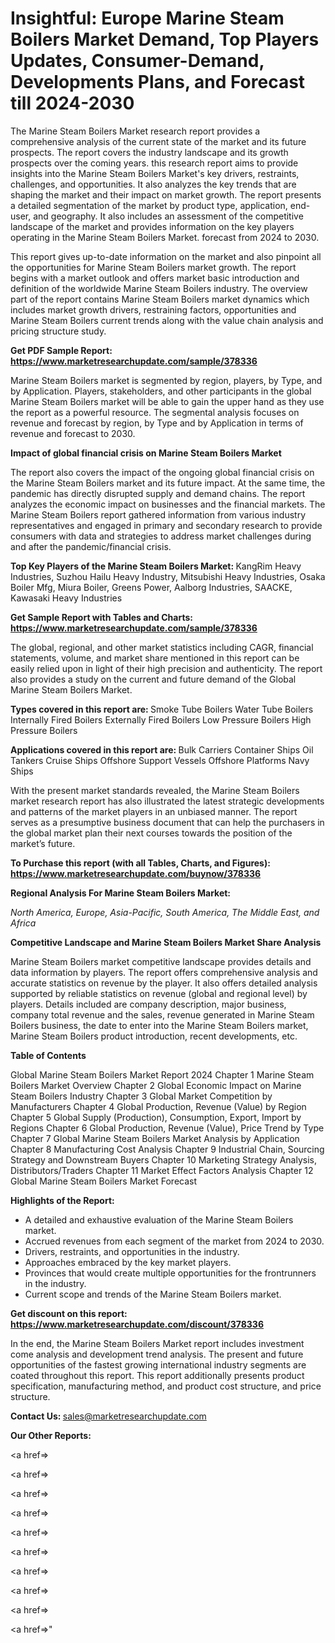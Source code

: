 # Insightful: Europe Marine Steam Boilers Market Demand, Top Players Updates, Consumer-Demand, Developments Plans, and Forecast till 2024-2030

The Marine Steam Boilers Market research report provides a comprehensive analysis of the current state of the market and its future prospects. The report covers the industry landscape and its growth prospects over the coming years. this research report aims to provide insights into the Marine Steam Boilers Market's key drivers, restraints, challenges, and opportunities. It also analyzes the key trends that are shaping the market and their impact on market growth. The report presents a detailed segmentation of the market by product type, application, end-user, and geography. It also includes an assessment of the competitive landscape of the market and provides information on the key players operating in the Marine Steam Boilers Market. forecast from 2024 to 2030.

This report gives up-to-date information on the market and also pinpoint all the opportunities for Marine Steam Boilers market growth. The report begins with a market outlook and offers market basic introduction and definition of the worldwide Marine Steam Boilers industry. The overview part of the report contains Marine Steam Boilers market dynamics which includes market growth drivers, restraining factors, opportunities and Marine Steam Boilers current trends along with the value chain analysis and pricing structure study.

<strong><b>Get PDF Sample Report: <a href=https://www.marketresearchupdate.com/sample/378336>https://www.marketresearchupdate.com/sample/378336</a></b></strong>

Marine Steam Boilers market is segmented by region, players, by Type, and by Application. Players, stakeholders, and other participants in the global Marine Steam Boilers market will be able to gain the upper hand as they use the report as a powerful resource. The segmental analysis focuses on revenue and forecast by region, by Type and by Application in terms of revenue and forecast to 2030.

<strong><b>Impact of global financial crisis on Marine Steam Boilers Market</b></strong>

The report also covers the impact of the ongoing global financial crisis on the Marine Steam Boilers market and its future impact. At the same time, the pandemic has directly disrupted supply and demand chains. The report analyzes the economic impact on businesses and the financial markets. The Marine Steam Boilers report gathered information from various industry representatives and engaged in primary and secondary research to provide consumers with data and strategies to address market challenges during and after the pandemic/financial crisis.

<strong><b>Top Key Players of the Marine Steam Boilers Market:
</b></strong>KangRim Heavy Industries, Suzhou Hailu Heavy Industry, Mitsubishi Heavy Industries, Osaka Boiler Mfg, Miura Boiler, Greens Power, Aalborg Industries, SAACKE, Kawasaki Heavy Industries<strong><b>
</b></strong>

<strong><b>Get Sample Report with Tables and Charts: <a href=https://www.marketresearchupdate.com/sample/378336>https://www.marketresearchupdate.com/sample/378336</a></b></strong>

The global, regional, and other market statistics including CAGR, financial statements, volume, and market share mentioned in this report can be easily relied upon in light of their high precision and authenticity. The report also provides a study on the current and future demand of the Global Marine Steam Boilers Market.

<strong><b>Types covered in this report are:
</b></strong>Smoke Tube Boilers
Water Tube Boilers
Internally Fired Boilers
Externally Fired Boilers
Low Pressure Boilers
High Pressure Boilers<strong><b>
</b></strong>

<strong><b>Applications covered in this report are:
</b></strong>Bulk Carriers
Container Ships
Oil Tankers
Cruise Ships
Offshore Support Vessels
Offshore Platforms
Navy Ships<strong><b>
</b></strong>

With the present market standards revealed, the Marine Steam Boilers market research report has also illustrated the latest strategic developments and patterns of the market players in an unbiased manner. The report serves as a presumptive business document that can help the purchasers in the global market plan their next courses towards the position of the market’s future.

<strong><b>To Purchase this report (with all Tables, Charts, and Figures): <a href=https://www.marketresearchupdate.com/buynow/378336>https://www.marketresearchupdate.com/buynow/378336</a></b></strong>

<strong><b>Regional Analysis For Marine Steam Boilers Market:</b></strong>

<em><i>North America, Europe, Asia-Pacific, South America, The Middle East, and Africa</i></em>

<strong><b>Competitive Landscape and Marine Steam Boilers Market Share Analysis</b></strong>

Marine Steam Boilers market competitive landscape provides details and data information by players. The report offers comprehensive analysis and accurate statistics on revenue by the player. It also offers detailed analysis supported by reliable statistics on revenue (global and regional level) by players. Details included are company description, major business, company total revenue and the sales, revenue generated in Marine Steam Boilers business, the date to enter into the Marine Steam Boilers market, Marine Steam Boilers product introduction, recent developments, etc.

<strong><b>Table of Contents</b></strong>

Global Marine Steam Boilers Market Report 2024
Chapter 1 Marine Steam Boilers Market Overview
Chapter 2 Global Economic Impact on Marine Steam Boilers Industry
Chapter 3 Global Market Competition by Manufacturers
Chapter 4 Global Production, Revenue (Value) by Region
Chapter 5 Global Supply (Production), Consumption, Export, Import by Regions
Chapter 6 Global Production, Revenue (Value), Price Trend by Type
Chapter 7 Global Marine Steam Boilers Market Analysis by Application
Chapter 8 Manufacturing Cost Analysis
Chapter 9 Industrial Chain, Sourcing Strategy and Downstream Buyers
Chapter 10 Marketing Strategy Analysis, Distributors/Traders
Chapter 11 Market Effect Factors Analysis
Chapter 12 Global Marine Steam Boilers Market Forecast

<strong><b>Highlights of the Report:</b></strong>

- A detailed and exhaustive evaluation of the Marine Steam Boilers market.
- Accrued revenues from each segment of the market from 2024 to 2030.
- Drivers, restraints, and opportunities in the industry.
- Approaches embraced by the key market players.
- Provinces that would create multiple opportunities for the frontrunners in the industry.
- Current scope and trends of the Marine Steam Boilers market.

<strong><b>Get discount on this report: <a href=https://www.marketresearchupdate.com/discount/378336>https://www.marketresearchupdate.com/discount/378336</a></b></strong>

In the end, the Marine Steam Boilers Market report includes investment come analysis and development trend analysis. The present and future opportunities of the fastest growing international industry segments are coated throughout this report. This report additionally presents product specification, manufacturing method, and product cost structure, and price structure.

<strong><b>Contact Us:
</b></strong>sales@marketresearchupdate.com

<strong>Our Other Reports:</strong>

<a href=></a>

<a href=></a>

<a href=></a>

<a href=></a>

<a href=></a>

<a href=></a>

<a href=></a>

<a href=></a>

<a href=></a>

<a href=></a>"
